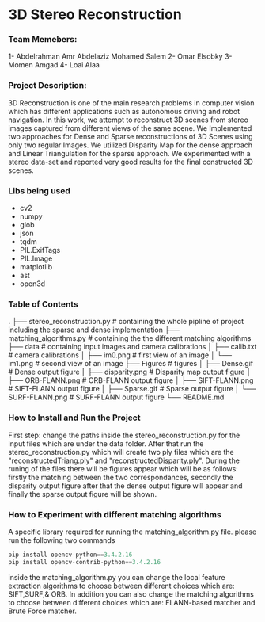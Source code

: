 # 3D Stereo Reconstruction

### Team Memebers:
1- Abdelrahman Amr Abdelaziz Mohamed Salem 
2- Omar Elsobky
3- Momen Amgad 
4- Loai Alaa

### Project Description:
3D Reconstruction is one of the main research problems in computer vision which has different applications such as autonomous driving and robot navigation. In this work, we attempt to reconstruct 3D scenes from stereo images captured from different views of the same scene. We Implemented two approaches for Dense and Sparse reconstructions of 3D Scenes using only two regular Images. We utilized Disparity Map for the dense approach and Linear Triangulation for the sparse approach. We experimented with a stereo data-set and reported very good results for the final constructed 3D scenes.

### Libs being used 
- cv2
- numpy
- glob
- json
- tqdm
- PIL.ExifTags
- PIL.Image
- matplotlib
- ast
- open3d

### Table of Contents
  .
  ├── stereo_reconstruction.py     # containing the whole pipline of project including the sparse and dense implementation
  ├── matching_algorithms.py       # containing the the different matching algorithms
  ├── data                         # containing input images and camera calibrations
  │   ├── calib.txt                # camera calibrations
  │   ├── im0.png                  # first view of an image
  │   └── im1.png                  # second view of an image 
  ├── Figures                      # figures
  │   ├── Dense.gif                # Dense output figure
  │   ├── disparity.png            # Disparity map output figure
  │   ├── ORB-FLANN.png            # ORB-FLANN output figure
  │   ├── SIFT-FLANN.png           # SIFT-FLANN output figure
  │   ├── Sparse.gif               # Sparse output figure
  │   └── SURF-FLANN.png           # SURF-FLANN output figure
  └── README.md


### How to Install and Run the Project

First step:
change the paths inside the stereo_reconstruction.py for the input files which are under the data folder. After that run the stereo_reconstruction.py which will create two ply files which are the "reconstructedTriang.ply" and "reconstructedDisparity.ply". During the runing of the files there will be figures appear which will be as follows: firstly the matching between the two correspondances, secondly the disparity output figure after that the dense output figure will appear and finally the sparse output figure will be shown.




### How to Experiment with different matching algorithms  
A specific library required for running the matching_algorithm.py file. please run the following two commands

```python
pip install opencv-python==3.4.2.16
pip install opencv-contrib-python==3.4.2.16
```

inside the matching_algorithm.py you can change the local feature extraction algorithms to choose between different choices which are: SIFT,SURF,& ORB.
In addition you can also change the matching algorithms  to choose between different choices which are: FLANN-based matcher and Brute Force matcher.

